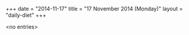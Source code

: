 +++
date = "2014-11-17"
title = "17 November 2014 (Monday)"
layout = "daily-diet"
+++

<p>&lt;no entries&gt;</p>